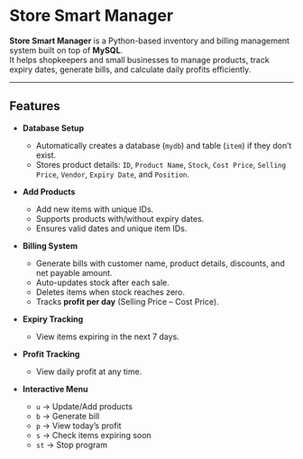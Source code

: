 #  Store Smart Manager

**Store Smart Manager** is a Python-based inventory and billing management system built on top of **MySQL**.  
It helps shopkeepers and small businesses to manage products, track expiry dates, generate bills, and calculate daily profits efficiently.

---

##  Features

- **Database Setup**
  - Automatically creates a database (`mydb`) and table (`item`) if they don’t exist.
  - Stores product details: `ID`, `Product Name`, `Stock`, `Cost Price`, `Selling Price`, `Vendor`, `Expiry Date`, and `Position`.

- **Add Products**
  - Add new items with unique IDs.
  - Supports products with/without expiry dates.
  - Ensures valid dates and unique item IDs.

- **Billing System**
  - Generate bills with customer name, product details, discounts, and net payable amount.  
  - Auto-updates stock after each sale.  
  - Deletes items when stock reaches zero.  
  - Tracks **profit per day** (Selling Price – Cost Price).

- **Expiry Tracking**
  - View items expiring in the next 7 days.

- **Profit Tracking**
  - View daily profit at any time.

- **Interactive Menu**
  - `u` → Update/Add products  
  - `b` → Generate bill  
  - `p` → View today’s profit  
  - `s` → Check items expiring soon  
  - `st` → Stop program 
